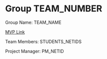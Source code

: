 # Group TEAM_NUMBER
Group Name: TEAM_NAME

[MVP Link]([http://cs196.cs.illinois.edu](https://docs.google.com/document/d/1cR_3NNY5u9KzVBlKElZn5hmTBh_5g3n_Zoh0svcOSWo/edit)https://docs.google.com/document/d/1cR_3NNY5u9KzVBlKElZn5hmTBh_5g3n_Zoh0svcOSWo/edit)

Team Members: STUDENTS_NETIDS

Project Manager: PM_NETID
